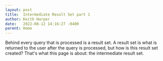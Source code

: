 ```yaml
---
layout: post
title:  Intermediate Result Set part 1
author: Keith Harper
date:   2022-08-12 14:16:27 -0400
parent: Home
---
```

Behind every query that is processed is a result set. A result set is what is returned to the user after the query is processed, but how is this result set created? That's what this page is about: the intermediate result set.